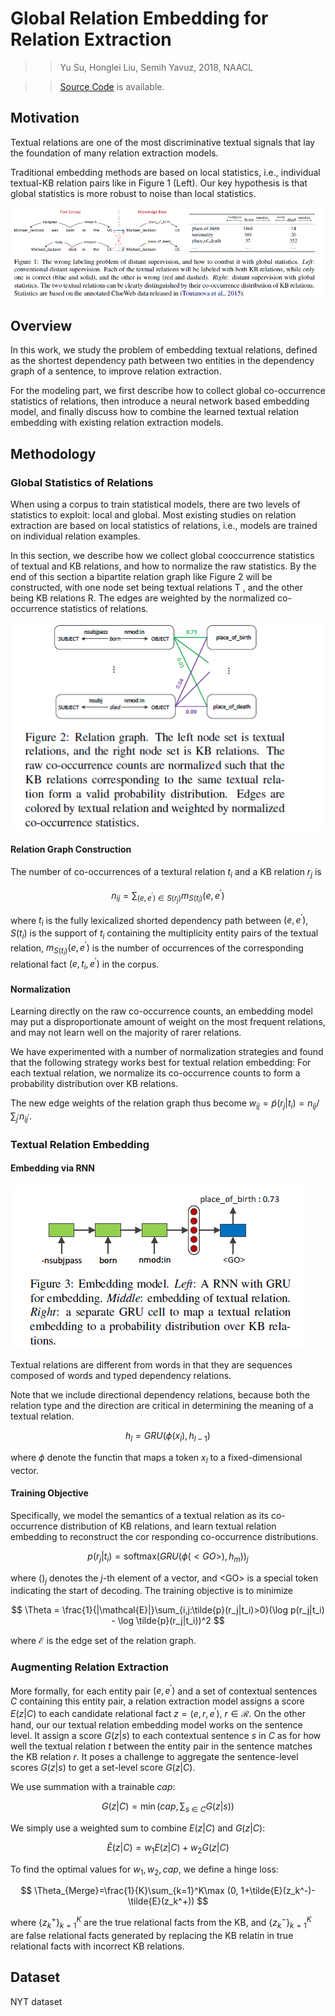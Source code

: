 # Global Relation Embedding for Relation Extraction

>> Yu Su, Honglei Liu, Semih Yavuz, 2018, NAACL

>> [Source Code](https://github.com/ppuliu/GloRE) is available.

## Motivation

Textual relations are one of the most discriminative textual signals that lay the foundation of many relation extraction models.

Traditional embedding methods are based on local statistics, i.e., individual textual-KB relation pairs like in Figure 1 (Left). Our key hypothesis is that global statistics is more robust to noise than local statistics.

![](../Figs/re_global_embedding_1.png)

## Overview

In this work, we study the problem of embedding textual relations, defined as the shortest dependency path between two entities in the dependency graph of a sentence, to improve relation extraction.

For the modeling part, we first describe how to collect global co-occurrence statistics of relations, then introduce a neural network based embedding model, and finally discuss how to combine the learned textual relation embedding with existing relation extraction models.

## Methodology

### Global Statistics of Relations

When using a corpus to train statistical models, there are two levels of statistics to exploit: local and global. Most existing studies on relation extraction are based on local statistics of relations, i.e., models are trained on individual relation examples.

In this section, we describe how we collect global cooccurrence statistics of textual and KB relations, and how to normalize the raw statistics. By the end of this section a bipartite relation graph like Figure 2 will be constructed, with one node set being textual relations T , and the other being KB relations R. The edges are weighted by the normalized co-occurrence statistics of relations.

![](../Figs/re_global_embedding_2.png)

#### Relation Graph Construction

The number of co-occurrences of a textural relation $t_i$ and a KB relation $r_j$ is

$$
n_{ij}=\sum_{(e,e^{'})\in S(r_j)} m_{S(t_i)} (e, e^{'})
$$

where $t_i$ is the fully lexicalized shorted dependency path between $(e, e^{'})$, $S(t_i)$ is the support of $t_i$ containing the multiplicity entity pairs of the textual relation, $m_{S(t_i)} (e, e^{'})$ is the number of occurrences of the corresponding relational fact $(e, t_i, e^{'})$ in the corpus.

#### Normalization

Learning directly on the raw co-occurrence counts, an embedding model may put a disproportionate amount of weight on the most frequent relations, and may not learn well on the majority of rarer relations.

We have experimented with a number of normalization strategies and found that the following strategy works best for textual relation embedding: For each textual relation, we normalize its co-occurrence counts to form a probability distribution over KB relations.

The new edge weights of the relation graph thus become $w_{ij}=\tilde{p}(r_j|t_i)=n_{ij}/\sum_{j^{'}}n_{ij^{'}}$.

### Textual Relation Embedding

#### Embedding via RNN

![](../Figs/re_global_embedding_3.png)

Textual relations are different from words in that they are sequences composed of words and typed dependency relations.

Note that we include directional dependency relations, because both the relation type and the direction are critical in determining the meaning of a textual relation.

$$
h_l = GRU(\phi(x_l), h_{l-1})
$$

where $\phi$ denote the functin that maps a token $x_l$ to a fixed-dimensional vector.

#### Training Objective

Specifically, we model the semantics of a textual relation as its co-occurrence distribution of KB relations, and learn textual relation embedding to reconstruct the cor responding co-occurrence distributions.

$$
p(r_j|t_i) = \text{softmax}(GRU(\phi(<GO>), h_m))_j
$$

where $()_j$ denotes the $j$-th element of a vector, and \<GO> is a special token indicating the start of decoding. The training objective is to minimize

$$
\Theta = \frac{1}{|\mathcal{E}|}\sum_{i,j:\tilde{p}(r_j|t_i)>0}(\log p(r_j|t_i) - \log \tilde{p}(r_j|t_i))^2
$$

where $\mathcal{E}$ is the edge set of the relation graph.

### Augmenting Relation Extraction

More formally, for each entity pair $(e, e^{'})$ and a set of contextual sentences $C$ containing this entity pair, a relation extraction model assigns a score $E(z|C)$ to each candidate relational fact $z = (e, r, e^{'})$, $r \in \mathcal{R}$. On the other hand, our our textual relation embedding model works on the sentence level. It assign a score $G(z|s)$ to each contextual sentence $s$ in $C$ as for how well the textual relation $t$ between the entity pair in the sentence matches the KB relation $r$. It poses a challenge to aggregate the sentence-level scores $G(z|s)$ to get a set-level score $G(z|C)$.

We use summation with a trainable $cap$:

$$
G(z|C) = \min (cap, \sum_{s\in C}G(z|s))
$$

We simply use a weighted sum to combine $E(z|C)$ and $G(z|C)$:

$$
\tilde{E}(z|C) = w_1 E(z|C) + w_2 G(z|C)
$$

To find the optimal values for $w_1, w_2, cap$, we define a hinge loss:

$$
\Theta_{Merge}=\frac{1}{K}\sum_{k=1}^K\max (0, 1+\tilde{E}(z_k^-)-\tilde{E}(z_k^+))
$$

where $\{z_k^+\}_{k=1}^K$ are the true relational facts from the KB, and $\{z_k^-\}_{k=1}^K$ are false relational facts generated by replacing the KB relatin in true relational facts with incorrect KB relations.

## Dataset

NYT dataset